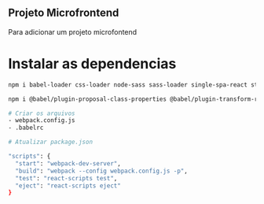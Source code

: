 ## Projeto Microfrontend

Para adicionar um projeto microfontend

# Instalar as dependencias

```bash
npm i babel-loader css-loader node-sass sass-loader single-spa-react style-loader webpack webpack-cli webpack-dev-server

npm i @babel/plugin-proposal-class-properties @babel/plugin-transform-runtime @babel/preset-env @babel/preset-react -D

# Criar os arquivos
- webpack.config.js
- .babelrc

# Atualizar package.json

"scripts": {
  "start": "webpack-dev-server",
  "build": "webpack --config webpack.config.js -p",
  "test": "react-scripts test",
  "eject": "react-scripts eject"
}

```